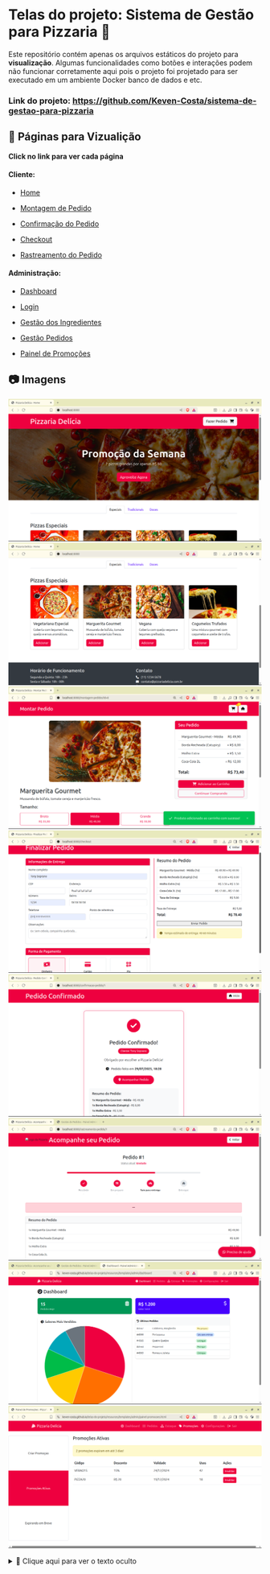 # Telas do projeto: Sistema de Gestão para Pizzaria 🍕
Este repositório contém apenas os arquivos estáticos do projeto para **visualização**. Algumas funcionalidades como botões e interações podem não funcionar corretamente aqui pois o projeto foi projetado para ser executado em um ambiente Docker banco de dados e etc.

### Link do projeto: https://github.com/Keven-Costa/sistema-de-gestao-para-pizzaria


## 📄 Páginas para Vizualição
**Click no link para ver cada página**

#### Cliente:
- [Home](https://keven-costa.github.io/telas-do-projeto/resources/static/index)

- [Montagem de Pedido](https://keven-costa.github.io/telas-do-projeto/resources/static/montagem-pedido)

- [Confirmação do Pedido](https://keven-costa.github.io/telas-do-projeto/resources/static/confimacao-pedido)

- [Checkout](https://keven-costa.github.io/telas-do-projeto/resources/static/checkout)

- [Rastreamento do Pedido](https://keven-costa.github.io/telas-do-projeto/resources/static/rastreamento-pedido)

#### Administração:

- [Dashboard](https://keven-costa.github.io/telas-do-projeto/resources/templates/admin/dashboard)

- [Login](https://keven-costa.github.io/telas-do-projeto/resources/templates/admin/login)

- [Gestão dos Ingredientes](https://keven-costa.github.io/telas-do-projeto/resources/templates/admin/gestao-ingredientes)

- [Gestão Pedidos](https://keven-costa.github.io/telas-do-projeto/resources/templates/admin/gestao-pedidos)

- [Painel de Promoções](https://keven-costa.github.io/telas-do-projeto/resources/templates/admin/painel-promocoes)

## 📷 Imagens

![Texto alternativo](imagens-das-telas/tela1.png)
![Texto alternativo](imagens-das-telas/tela1-2.png)
![Texto alternativo](imagens-das-telas/tela2.png)
![Texto alternativo](imagens-das-telas/tela3.png)
![Texto alternativo](imagens-das-telas/tela4.png)
![Texto alternativo](imagens-das-telas/tela5.png)
![Texto alternativo](imagens-das-telas/tela6.png)
![Texto alternativo](imagens-das-telas/tela7.png)


<details>
  <summary>📌 Clique aqui para ver o texto oculto</summary>
  
  **Este é o conteúdo que será mostrado quando clicado!**  
  - Você pode usar *Markdown* aqui.  
  - Incluir listas, `códigos`, etc.  
</details>